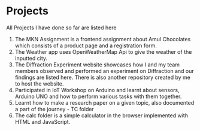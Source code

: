 # Projects
All Projects I have done so far are listed here

1. The MKN Assignment is a frontend assignment about Amul Chocolates which consists of a product page and a registration form.
2. The Weather app uses OpenWeatherMap Api to give the weather of the inputted city.
3. The Diffraction Experiment website showcases how I and my team members observed and performed an experiment on Diffraction and our findings are listed here. There is also another repository created by me to host the website.
4. Participated in IoT Workshop on Arduino and learnt about sensors, Arduino UNO and how to perform various tasks with them together.
5. Learnt how to make a research paper on a given topic, also documented a part of the journey - TC folder
6. The calc folder is a simple calculator in the browser implemented with HTML and JavaScript.
